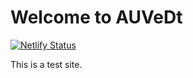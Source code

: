 # Welcome to AUVeDt

[![Netlify Status](https://api.netlify.com/api/v1/badges/68c9191d-7855-40fd-95ff-893e044d2ca5/deploy-status)](https://app.netlify.com/sites/illustrious-cendol-87010e/deploys)

This is a test site.
